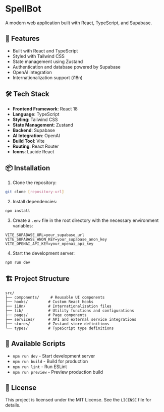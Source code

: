 # SpellBot

A modern web application built with React, TypeScript, and Supabase.

## 🚀 Features

- Built with React and TypeScript
- Styled with Tailwind CSS
- State management using Zustand
- Authentication and database powered by Supabase
- OpenAI integration
- Internationalization support (i18n)

## 🛠️ Tech Stack

- **Frontend Framework**: React 18
- **Language**: TypeScript
- **Styling**: Tailwind CSS
- **State Management**: Zustand
- **Backend**: Supabase
- **AI Integration**: OpenAI
- **Build Tool**: Vite
- **Routing**: React Router
- **Icons**: Lucide React

## 📦 Installation

1. Clone the repository:
```bash
git clone [repository-url]
```

2. Install dependencies:
```bash
npm install
```

3. Create a `.env` file in the root directory with the necessary environment variables:
```env
VITE_SUPABASE_URL=your_supabase_url
VITE_SUPABASE_ANON_KEY=your_supabase_anon_key
VITE_OPENAI_API_KEY=your_openai_api_key
```

4. Start the development server:
```bash
npm run dev
```

## 🏗️ Project Structure

```
src/
├── components/     # Reusable UI components
├── hooks/         # Custom React hooks
├── i18n/          # Internationalization files
├── lib/           # Utility functions and configurations
├── pages/         # Page components
├── services/      # API and external service integrations
├── stores/        # Zustand store definitions
└── types/         # TypeScript type definitions
```

## 🧪 Available Scripts

- `npm run dev` - Start development server
- `npm run build` - Build for production
- `npm run lint` - Run ESLint
- `npm run preview` - Preview production build

## 📝 License

This project is licensed under the MIT License. See the `LICENSE` file for details.